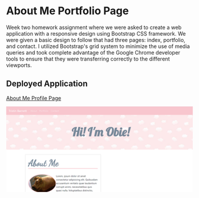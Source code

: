 # About Me Portfolio Page
Week two homework assignment where we were asked to create a web application with a responsive design using Bootstrap CSS framework. We were given a basic design to follow that had three pages: index, portfolio, and contact. I utilized Bootstrap's grid system to minimize the use of media queries and took complete advantage of the Google Chrome developer tools to ensure that they were transferring correctly to the different viewports.

## Deployed Application
[About Me Profile Page](https://tristinbarnett.github.io/about-me/)

![alt text](about-me-screenshot.png "Index page")
